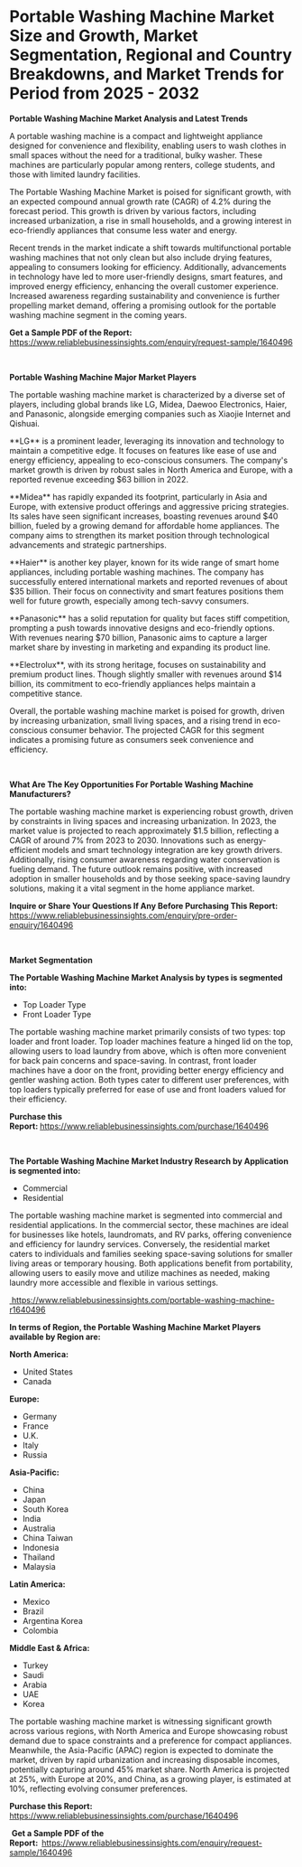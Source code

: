 <p><h1>Portable Washing Machine Market Size and Growth, Market Segmentation, Regional and Country Breakdowns, and Market Trends for Period from 2025 -  2032</h1></p><p><strong>Portable Washing Machine Market Analysis and Latest Trends</strong></p>
<p><p>A portable washing machine is a compact and lightweight appliance designed for convenience and flexibility, enabling users to wash clothes in small spaces without the need for a traditional, bulky washer. These machines are particularly popular among renters, college students, and those with limited laundry facilities. </p><p>The Portable Washing Machine Market is poised for significant growth, with an expected compound annual growth rate (CAGR) of 4.2% during the forecast period. This growth is driven by various factors, including increased urbanization, a rise in small households, and a growing interest in eco-friendly appliances that consume less water and energy. </p><p>Recent trends in the market indicate a shift towards multifunctional portable washing machines that not only clean but also include drying features, appealing to consumers looking for efficiency. Additionally, advancements in technology have led to more user-friendly designs, smart features, and improved energy efficiency, enhancing the overall customer experience. Increased awareness regarding sustainability and convenience is further propelling market demand, offering a promising outlook for the portable washing machine segment in the coming years.</p></p>
<p><strong>Get a Sample PDF of the Report:&nbsp;</strong> <a href="https://www.reliablebusinessinsights.com/enquiry/request-sample/1640496?utm_campaign=3672&utm_medium=2&utm_source=Github&utm_content=ia&utm_term=16042025&utm_id=portable-washing-machine">https://www.reliablebusinessinsights.com/enquiry/request-sample/1640496</a></p>
<p>&nbsp;</p>
<p><strong>Portable Washing Machine Major Market Players</strong></p>
<p><p>The portable washing machine market is characterized by a diverse set of players, including global brands like LG, Midea, Daewoo Electronics, Haier, and Panasonic, alongside emerging companies such as Xiaojie Internet and Qishuai. </p><p>**LG** is a prominent leader, leveraging its innovation and technology to maintain a competitive edge. It focuses on features like ease of use and energy efficiency, appealing to eco-conscious consumers. The company's market growth is driven by robust sales in North America and Europe, with a reported revenue exceeding $63 billion in 2022.</p><p>**Midea** has rapidly expanded its footprint, particularly in Asia and Europe, with extensive product offerings and aggressive pricing strategies. Its sales have seen significant increases, boasting revenues around $40 billion, fueled by a growing demand for affordable home appliances. The company aims to strengthen its market position through technological advancements and strategic partnerships.</p><p>**Haier** is another key player, known for its wide range of smart home appliances, including portable washing machines. The company has successfully entered international markets and reported revenues of about $35 billion. Their focus on connectivity and smart features positions them well for future growth, especially among tech-savvy consumers.</p><p>**Panasonic** has a solid reputation for quality but faces stiff competition, prompting a push towards innovative designs and eco-friendly options. With revenues nearing $70 billion, Panasonic aims to capture a larger market share by investing in marketing and expanding its product line.</p><p>**Electrolux**, with its strong heritage, focuses on sustainability and premium product lines. Though slightly smaller with revenues around $14 billion, its commitment to eco-friendly appliances helps maintain a competitive stance.</p><p>Overall, the portable washing machine market is poised for growth, driven by increasing urbanization, small living spaces, and a rising trend in eco-conscious consumer behavior. The projected CAGR for this segment indicates a promising future as consumers seek convenience and efficiency.</p></p>
<p>&nbsp;</p>
<p><strong>What Are The Key Opportunities For Portable Washing Machine Manufacturers?</strong></p>
<p><p>The portable washing machine market is experiencing robust growth, driven by constraints in living spaces and increasing urbanization. In 2023, the market value is projected to reach approximately $1.5 billion, reflecting a CAGR of around 7% from 2023 to 2030. Innovations such as energy-efficient models and smart technology integration are key growth drivers. Additionally, rising consumer awareness regarding water conservation is fueling demand. The future outlook remains positive, with increased adoption in smaller households and by those seeking space-saving laundry solutions, making it a vital segment in the home appliance market.</p></p>
<p><strong>Inquire or Share Your Questions If Any Before Purchasing This Report:</strong> <a href="https://www.reliablebusinessinsights.com/enquiry/pre-order-enquiry/1640496?utm_campaign=3672&utm_medium=2&utm_source=Github&utm_content=ia&utm_term=16042025&utm_id=portable-washing-machine">https://www.reliablebusinessinsights.com/enquiry/pre-order-enquiry/1640496</a></p>
<p>&nbsp;</p>
<p><strong>Market Segmentation</strong></p>
<p><strong>The Portable Washing Machine Market Analysis by types is segmented into:</strong></p>
<p><ul><li>Top Loader Type</li><li>Front Loader Type</li></ul></p>
<p><p>The portable washing machine market primarily consists of two types: top loader and front loader. Top loader machines feature a hinged lid on the top, allowing users to load laundry from above, which is often more convenient for back pain concerns and space-saving. In contrast, front loader machines have a door on the front, providing better energy efficiency and gentler washing action. Both types cater to different user preferences, with top loaders typically preferred for ease of use and front loaders valued for their efficiency.</p></p>
<p><strong>Purchase this Report:&nbsp;</strong><a href="https://www.reliablebusinessinsights.com/purchase/1640496?utm_campaign=3672&utm_medium=2&utm_source=Github&utm_content=ia&utm_term=16042025&utm_id=portable-washing-machine">https://www.reliablebusinessinsights.com/purchase/1640496</a></p>
<p>&nbsp;</p>
<p><strong>The Portable Washing Machine Market Industry Research by Application is segmented into:</strong></p>
<p><ul><li>Commercial</li><li>Residential</li></ul></p>
<p><p>The portable washing machine market is segmented into commercial and residential applications. In the commercial sector, these machines are ideal for businesses like hotels, laundromats, and RV parks, offering convenience and efficiency for laundry services. Conversely, the residential market caters to individuals and families seeking space-saving solutions for smaller living areas or temporary housing. Both applications benefit from portability, allowing users to easily move and utilize machines as needed, making laundry more accessible and flexible in various settings.</p></p>
<p><a href="https://www.reliablebusinessinsights.com/portable-washing-machine-r1640496?utm_campaign=3672&utm_medium=2&utm_source=Github&utm_content=ia&utm_term=16042025&utm_id=portable-washing-machine">&nbsp;https://www.reliablebusinessinsights.com/portable-washing-machine-r1640496</a></p>
<p><strong>In terms of Region, the Portable Washing Machine Market Players available by Region are:</strong></p>
<p>
    <p> <strong> North America: </strong>
        <ul>
            <li>United States</li>
            <li>Canada</li>
        </ul>
        </p> 
    <p> <strong> Europe: </strong>
        <ul>
            <li>Germany</li>
            <li>France</li>
            <li>U.K.</li>
            <li>Italy</li>
            <li>Russia</li>
        </ul>
        </p> 
    <p> <strong> Asia-Pacific: </strong>
        <ul>
            <li>China</li>
            <li>Japan</li>
            <li>South Korea</li>
            <li>India</li>
            <li>Australia</li>
            <li>China Taiwan</li>
            <li>Indonesia</li>
            <li>Thailand</li>
            <li>Malaysia</li>
        </ul>
        </p> 
    <p> <strong> Latin America: </strong>
        <ul>
            <li>Mexico</li>
            <li>Brazil</li>
            <li>Argentina Korea</li>
            <li>Colombia</li>
        </ul>
        </p> 
    <p> <strong> Middle East & Africa: </strong>
        <ul>
            <li>Turkey</li>
            <li>Saudi</li>
            <li>Arabia</li>
            <li>UAE</li>
            <li>Korea</li>
        </ul>
    </p>
    </p>
<p><p>The portable washing machine market is witnessing significant growth across various regions, with North America and Europe showcasing robust demand due to space constraints and a preference for compact appliances. Meanwhile, the Asia-Pacific (APAC) region is expected to dominate the market, driven by rapid urbanization and increasing disposable incomes, potentially capturing around 45% market share. North America is projected at 25%, with Europe at 20%, and China, as a growing player, is estimated at 10%, reflecting evolving consumer preferences.</p></p>
<p><strong>Purchase this Report: </strong><a href="https://www.reliablebusinessinsights.com/purchase/1640496?utm_campaign=3672&utm_medium=2&utm_source=Github&utm_content=ia&utm_term=16042025&utm_id=portable-washing-machine">https://www.reliablebusinessinsights.com/purchase/1640496</a></p>
<p>&nbsp;<strong>Get a Sample PDF of the Report:&nbsp;&nbsp;</strong><a href="https://www.reliablebusinessinsights.com/enquiry/request-sample/1640496?utm_campaign=3672&utm_medium=2&utm_source=Github&utm_content=ia&utm_term=16042025&utm_id=portable-washing-machine">https://www.reliablebusinessinsights.com/enquiry/request-sample/1640496</a></p>
<p><strong></strong></p>
<p><p></p><p></p><p></p></p>
